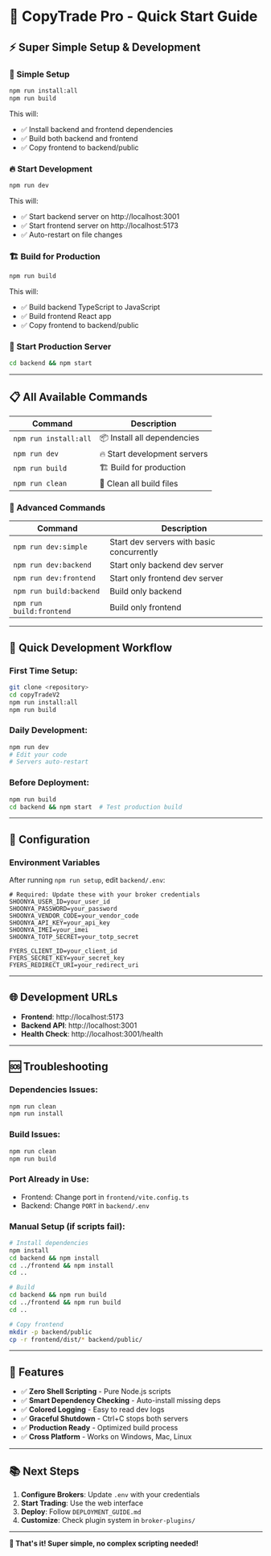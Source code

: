 # 🚀 CopyTrade Pro - Quick Start Guide

## ⚡ Super Simple Setup & Development

### 🎯 Simple Setup
```bash
npm run install:all
npm run build
```
This will:
- ✅ Install backend and frontend dependencies
- ✅ Build both backend and frontend
- ✅ Copy frontend to backend/public

### 🔥 Start Development
```bash
npm run dev
```
This will:
- ✅ Start backend server on http://localhost:3001
- ✅ Start frontend server on http://localhost:5173
- ✅ Auto-restart on file changes

### 🏗️ Build for Production
```bash
npm run build
```
This will:
- ✅ Build backend TypeScript to JavaScript
- ✅ Build frontend React app
- ✅ Copy frontend to backend/public

### 🚀 Start Production Server
```bash
cd backend && npm start
```

---

## 📋 All Available Commands

| Command | Description |
|---------|-------------|
| `npm run install:all` | 📦 Install all dependencies |
| `npm run dev` | 🔥 Start development servers |
| `npm run build` | 🏗️ Build for production |
| `npm run clean` | 🧹 Clean all build files |

### 🔧 Advanced Commands

| Command | Description |
|---------|-------------|
| `npm run dev:simple` | Start dev servers with basic concurrently |
| `npm run dev:backend` | Start only backend dev server |
| `npm run dev:frontend` | Start only frontend dev server |
| `npm run build:backend` | Build only backend |
| `npm run build:frontend` | Build only frontend |

---

## 🎯 Quick Development Workflow

### First Time Setup:
```bash
git clone <repository>
cd copyTradeV2
npm run install:all
npm run build
```

### Daily Development:
```bash
npm run dev
# Edit your code
# Servers auto-restart
```

### Before Deployment:
```bash
npm run build
cd backend && npm start  # Test production build
```

---

## 🔧 Configuration

### Environment Variables
After running `npm run setup`, edit `backend/.env`:

```env
# Required: Update these with your broker credentials
SHOONYA_USER_ID=your_user_id
SHOONYA_PASSWORD=your_password
SHOONYA_VENDOR_CODE=your_vendor_code
SHOONYA_API_KEY=your_api_key
SHOONYA_IMEI=your_imei
SHOONYA_TOTP_SECRET=your_totp_secret

FYERS_CLIENT_ID=your_client_id
FYERS_SECRET_KEY=your_secret_key
FYERS_REDIRECT_URI=your_redirect_uri
```

---

## 🌐 Development URLs

- **Frontend**: http://localhost:5173
- **Backend API**: http://localhost:3001
- **Health Check**: http://localhost:3001/health

---

## 🆘 Troubleshooting

### Dependencies Issues:
```bash
npm run clean
npm run install
```

### Build Issues:
```bash
npm run clean
npm run build
```

### Port Already in Use:
- Frontend: Change port in `frontend/vite.config.ts`
- Backend: Change `PORT` in `backend/.env`

### Manual Setup (if scripts fail):
```bash
# Install dependencies
npm install
cd backend && npm install
cd ../frontend && npm install
cd ..

# Build
cd backend && npm run build
cd ../frontend && npm run build
cd ..

# Copy frontend
mkdir -p backend/public
cp -r frontend/dist/* backend/public/
```

---

## 🎉 Features

- ✅ **Zero Shell Scripting** - Pure Node.js scripts
- ✅ **Smart Dependency Checking** - Auto-install missing deps
- ✅ **Colored Logging** - Easy to read dev logs
- ✅ **Graceful Shutdown** - Ctrl+C stops both servers
- ✅ **Production Ready** - Optimized build process
- ✅ **Cross Platform** - Works on Windows, Mac, Linux

---

## 📚 Next Steps

1. **Configure Brokers**: Update `.env` with your credentials
2. **Start Trading**: Use the web interface
3. **Deploy**: Follow `DEPLOYMENT_GUIDE.md`
4. **Customize**: Check plugin system in `broker-plugins/`

---

**🎯 That's it! Super simple, no complex scripting needed!**
